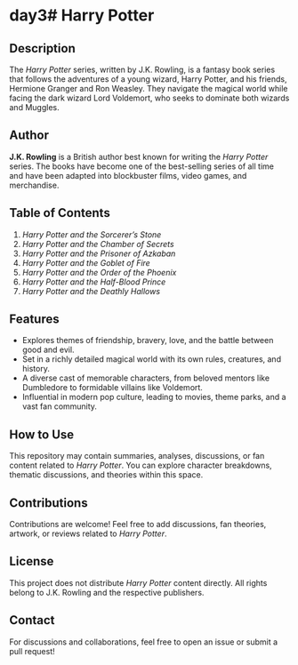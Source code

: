 # day3# Harry Potter

## Description
The *Harry Potter* series, written by J.K. Rowling, is a fantasy book series that follows the adventures of a young wizard, Harry Potter, and his friends, Hermione Granger and Ron Weasley. They navigate the magical world while facing the dark wizard Lord Voldemort, who seeks to dominate both wizards and Muggles.

## Author
**J.K. Rowling** is a British author best known for writing the *Harry Potter* series. The books have become one of the best-selling series of all time and have been adapted into blockbuster films, video games, and merchandise.

## Table of Contents
1. *Harry Potter and the Sorcerer’s Stone*
2. *Harry Potter and the Chamber of Secrets*
3. *Harry Potter and the Prisoner of Azkaban*
4. *Harry Potter and the Goblet of Fire*
5. *Harry Potter and the Order of the Phoenix*
6. *Harry Potter and the Half-Blood Prince*
7. *Harry Potter and the Deathly Hallows*

## Features
- Explores themes of friendship, bravery, love, and the battle between good and evil.
- Set in a richly detailed magical world with its own rules, creatures, and history.
- A diverse cast of memorable characters, from beloved mentors like Dumbledore to formidable villains like Voldemort.
- Influential in modern pop culture, leading to movies, theme parks, and a vast fan community.

## How to Use
This repository may contain summaries, analyses, discussions, or fan content related to *Harry Potter*. You can explore character breakdowns, thematic discussions, and theories within this space.

## Contributions
Contributions are welcome! Feel free to add discussions, fan theories, artwork, or reviews related to *Harry Potter*.

## License
This project does not distribute *Harry Potter* content directly. All rights belong to J.K. Rowling and the respective publishers.

## Contact
For discussions and collaborations, feel free to open an issue or submit a pull request!
